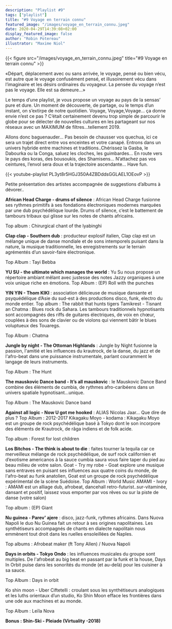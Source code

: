 ```yaml
---
description: "Playlist #9"
tags: ["playlist"]
title: "#9 Voyage en terrain connu"
featured_image: "/images/voyage_en_terrain_connu.jpeg"
date: 2020-04-29T14:39:08+02:00
display_featured_image: false
author: "Robin Potereau" 
illustrator: "Maxime Niol"
---
```


{{< figure src="/images/voyage_en_terrain_connu.jpeg" title="#9 Voyage en terrain connu" >}}

«Départ, déplacement avec ou sans arrivée, le voyage, pensé ou bien vécu, est autre que le voyage confusément pensé, et illusoirement vécu dans l’imaginaire et les désirs ordinaires du voyageur. La pensée du voyage n’est pas le voyage. Elle est sa demeure...»

Le temps d’une playlist, je vous propose un voyage au pays de la sensas’ pure et dure. Un moment de découverte, de partage, ou le temps d’un instant, on s’extirpe de notre quotidien. Voyage, Voyage,Voyage... ça donne envie n’est ce pas ? C’était certainement devenu trop simple de parcourir le globe pour se délecter de nouvelles cultures en les partageant sur nos réseaux avec un MAXIMUM de filtres...tellement 2019.

Allons donc baguenauder... Pas besoin de chausser vos quechua, ici ce sera un trajet direct entre vos enceintes et votre canapé. Entrons dans un univers hybride entre machines et traditions..Chérissez la Gasba, le Dabourka ou la Conga, saluez les cloches, les guimbardes... En route vers le pays des koras, des bousoukis, des Shamisens... N’attachez pas vos ceintures, l’envol sera doux et la trajectoire ascendante... Have fun.

{{< youtube-playlist PL3yt8r5HGJ350A4ZBDddsGGLAEL1OEovP >}}

Petite présentation des artistes accompagnée de suggestions d’albums à dévorer..

<strong>African Head Charge - drums of silence</strong> : African Head Charge fusionne ses rythmes primitifs à ses fondations électroniques modernes marquées par une dub psychédélique lourde. Drums of silence, c’est le battement de tambours tribaux qui glisse sur les notes de chants africains.

Top album : Chirurgical chant of the lyabinghi

<strong>Clap clap - Southern dub</strong> : producteur explosif italien, Clap clap est un mélange unique de danse mondiale et de sons intemporels puisant dans la nature, la musique traditionnelle, les enregistrements sur le terrain agrémentés d’un savoir-faire électronique. 

Top Album : Tayi Bebba

<strong>YU SU - the ultimate which manages the world</strong> : Yu Su nous propose un répertoire ambiant mêlant avec justesse des notes Jazzy organiques à une voix unique riche en émotions.
Top Album : (EP) Roll with the punches

<strong>YIN YIN - Thom KIKI</strong> : association délicieuse de musique dansante et psyquédélique d’Asie du sud-est à des productions disco, funk, electro du monde entier. Top album : The rabbit that hunts tigers
Tamikrest - Tisnant an Chatma : Blues rock du Sahara. Les tambours traditionnels hypnotisants sont accompagnés des riffs de guitares électriques, de voix en chœur, couplées à des sons de clavier ou de violons qui viennent bâtir le blues voluptueux des Touaregs. 

Top Album : Chatma

<strong>Jungle by night - The Ottoman Highlands</strong> : Jungle by Night fusionne la passion, l'amitié et les influences du krautrock, de la danse, du jazz et de l'afro-beat dans une puissance instrumentale, parlant couramment le langage de leurs instruments. 

Top Album : The Hunt

<strong>The mauskovic Dance band - It’s all mauskovic</strong> : le Mauskovic Dance Band combine des éléments de cumbia, de rythmes afro-caribéens dans un univers spatiale hypnotisant...unique.

Top Album : The Mauskovic Dance band

<strong>Against all logic - Now U got me hooked</strong> : ALIAS Nicolas Jaar... Que dire de plus ? Top Album : 2012-2017
Kikagaku Moyo - kodama : Kikagaku Moyo est un groupe de rock psychédélique basé à Tokyo dont le son incorpore des éléments de Krautrock, de râga indiens et de folk acide.

Top album : Forest for lost children

<strong>Los Bitchos - The think is about to die</strong> : faites tourner la tequila car ce merveilleux mélange de rock psychédélique, de surf rock californien et d’exotisme americanos à la sauce cumbia saura vous faire taper du pied au beau milieu de votre salon.
Goat - Try my robe - Goat explore une musique sans entraves en puisant ses influences aux quatre coins du monde, de l'afro-beat au funk anatolien, Goat est un groupe de rock psychédélique expérimental de la scène Suédoise. Top Album : World Music
AMAMI - Ivory : AMAMI est un alliage dub, afrobeat, dancehall retro-futurist..sur-vitaminée, dansant et positif, laissez vous emporter par vos rêves ou sur la piste de danse (votre salon) 

Top album : (EP) Giant
           
<strong>Nu guinea - Parev' ajere</strong> : disco, jazz-funk, rythmes africains. Dans Nuova Napoli le duo Nu Guinea fait un retour à ses origines napolitaines. Les synthétiseurs accompagnés de chants en dialecte napolitain nous emmènent tout droit dans les ruelles ensoleillées de Naples.

Top albums : Afrobeat maker (ft Tony Allen) / Nuova Napoli

<strong>Days in orbits - Tokyo Ondo</strong> : les influences musicales du groupe sont multiples. De l'afrobeat au big beat en passant par la funk et la house, Days In Orbit puise dans les sonorités du monde (et au-delà) pour les cuisiner à sa sauce.

 Top Album : Days in orbit

<string>Ko shin moon - Uber Ciftetelli</strong> : croulant sous les synthétiseurs analogiques et les luths orientaux d’un studio, Ko Shin Moon efface les frontières dans une ode aux machines et au monde.

Top Album : Leïla Nova

<strong>Bonus : Shin-Ski - Pleiade (Virtuality -2018)</strong>